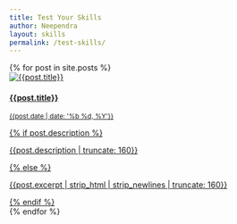 ```yaml
---
title: Test Your Skills
author: Neependra
layout: skills
permalink: /test-skills/
---
```


<div class="job-app">
<div class="job-app-image" style="background-image: url({{site.baseurl}}/images/test-skills.jpg)"></div>
</div>

<div class="pt-80">
<div class="masonry-container">
{% for post in site.posts %}
<a href="{{site.baseurl}}{{post.url}}">
<div class="item">
<div class="thumbnail">
            <img src="{{site.baseurl}}/images/blogs/{{post.image}}" alt="{{post.title}}">
    <div class="caption">
        <h4>{{post.title}}</h4>
        <p><small>{{post.date | date: '%b %d, %Y'}}</small></p>
        {% if post.description %}
        <p>{{post.description | truncate: 160}}</p>
        {% else %}
        <p>{{post.excerpt | strip_html | strip_newlines | truncate: 160}}</p>
        {% endif %}
    </div>
</div>
</div>
</a>
{% endfor %}
</div>
</div>